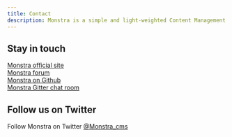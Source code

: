 ```yaml
---
title: Contact  
description: Monstra is a simple and light-weighted Content Management System  
---
```


## Stay in touch

[Monstra official site](http://Monstra.org/)   
[Monstra forum](http://forum.Monstra.org/)  
[Monstra on Github](https://github.com/Monstra/Monstra)  
[Monstra Gitter chat room](https://gitter.im/Monstra/Monstra)  

## Follow us on Twitter

Follow Monstra on Twitter [@Monstra_cms](https://twitter.com/Monstra_cms)
